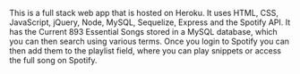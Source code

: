 This is a full stack web app that is hosted on Heroku. It uses HTML, CSS, JavaScript, jQuery, Node, MySQL, Sequelize, Express and the Spotify API. It has the Current 893 Essential Songs stored in a MySQL database, which you can then search using various terms. Once you login to Spotify you can then add them to the playlist field, where you can play snippets or access the full song on Spotify.